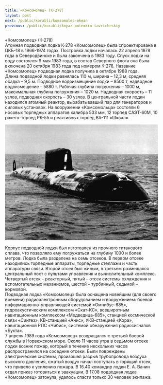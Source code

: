 ```yaml
---
title: «Комсомолец» (К-278)
layout: post
next: /public/korabli/komsomolec-okean
previous: /public/korabli/knyaz-potemkin-tavricheskiy
---
```


«Комсомолец» (К-278)  
Атомная подводная лодка К-278 «Комсомолец» была спроектирована в ЦКБ-18 в 1966-1974 годах. Постройка лодки началась 22 апреля 1978 года в Северодвинске и была закончена в 1983 году. Спуск лодки на воду состоялся 9 мая 1983 года, в состав Северного флота она была включена 20 октября 1983 года под номером К-278. Название «Комсомолец» подводная лодка получила в октябре 1988 года.   
Длина подводной лодки равнялась 110 м, ширина – 12,3 м, средняя осадка – 9,5 м. Подводное водоизмещение лодки – 8500 т, надводное водоизмещение – 5880 т. Рабочая глубина погружения – 1000 м, максимальная глубина погружения – 1020 м. Надводная скорость – 11 узлов, подводная скорость – 30 узлов. В центральной части лодки находился атомный реактор, вырабатывавший пар для генераторов и силовых установок. На вооружении «Комсомольца» состояли 6 носовых торпедных аппаратов калибра 533 мм, 12 торпед САЭТ-60М, 10 ракето-торпед РК-55 и реактивных торпед ВА-111 «Шквал».   
  

![](/assets/img/Komsomolets.gif)  

  
Корпус подводной лодки был изготовлен из прочного титанового сплава, что позволяло ему погружаться на глубину 1000 и более метров. Лодка была разделена на семь отсеков. В первом отсеке находились торпедные аппараты, торпедные стеллажи и часть аппаратуры связи. Второй отсек был жилым, в третьем размещался центральный пост с пультами управления и вычислительный комплекс. Четвертый отсек – реакторный, пятый – отсек системы охлаждения и вспомогательных механизмов, шестой – турбинный, седьмой – кормовой.  
Подводная лодка «Комсомолец» была оснащена новейшим (для своего времени) радиоэлектронным оборудованием и вооружением: боевой информационно-управляющей системой «Омнибус-685», гидроакустическим комплексом «Скат-КС», всеширотным навигационным комплексом «Медведица-685», станцией космической связи «Синтез», КВ-станцией «Анис», УКВ-станцией «Кора», навигационной РЛС «Чибис», системой обнаружения радиосигналов «Бухта».   
7 апреля 1989 года «Комсомолец» возвращался с третьей боевой службы в Норвежском море. Около 11 часов утра в седьмом отсеке лодки возник пожар, который в течение нескольких часов распространился на соседние отсеки. Были повреждены электрические системы, произошел разрыв трубопровода воздуха высокого давления, сжатый воздух начал поступать в горящий отсек, что привело к усилению пожара. В 16.40 командир лодки Е. А. Ванин отдал приказ готовиться к эвакуации. В 17.08 подводная лодка «Комсомолец» затонула, удалось спасти только 30 человек экипажа. 